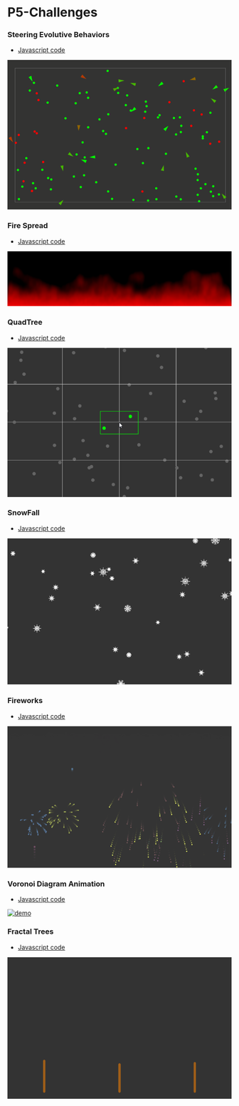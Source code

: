 # P5-Challenges

### Steering Evolutive Behaviors

- [Javascript code](https://github.com/alseether/P5-Challenges/tree/master/1%20-%20Steering%20Evolutive%20Behaviors)

[![demo][1]][1]


### Fire Spread

- [Javascript code](https://github.com/alseether/P5-Challenges/tree/master/2%20-%20Fire%20spread)

[![demo][2]][2]

### QuadTree

- [Javascript code](https://github.com/alseether/P5-Challenges/tree/master/3%20-%20QuadTree)

[![demo][3]][3]

### SnowFall

- [Javascript code](https://github.com/alseether/P5-Challenges/tree/master/4%20-%20Snow%20Fall)

[![demo][4]][4]

### Fireworks

- [Javascript code](https://github.com/alseether/P5-Challenges/tree/master/5%20-%20Fireworks)

[![demo][5]][5]

### Voronoi Diagram Animation

- [Javascript code](https://github.com/alseether/P5-Challenges/tree/master/6%20-%20Voronoi%20Diagram%20Animation)

[![demo][6]][6]

### Fractal Trees

- [Javascript code](https://github.com/alseether/P5-Challenges/tree/master/7%20-%20Fractal%20Trees)

[![demo][7]][7]

[1]: https://raw.githubusercontent.com/alseether/P5-Challenges/master/1%20-%20Steering%20Evolutive%20Behaviors/steering.gif
[2]: https://raw.githubusercontent.com/alseether/P5-Challenges/master/2%20-%20Fire%20spread/firespread.gif
[3]: https://raw.githubusercontent.com/alseether/P5-Challenges/master/3%20-%20QuadTree/quadtree.gif
[4]: https://raw.githubusercontent.com/alseether/P5-Challenges/master/4%20-%20Snow%20Fall/snowfall.gif
[5]: https://raw.githubusercontent.com/alseether/P5-Challenges/master/5%20-%20Fireworks/fireworks.gif
[6]: https://raw.githubusercontent.com/alseether/P5-Challenges/master/6%20-%20Voronoi%20Diagram%20Animation/voronoi.gif
[7]: https://raw.githubusercontent.com/alseether/P5-Challenges/master/7%20-%20Fractal%20Trees/fractaltrees.gif

